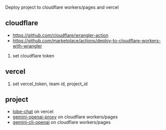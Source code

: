 Deploy project to cloudflare workers/pages and vercel

## cloudflare

- https://github.com/cloudflare/wrangler-action
- https://github.com/marketplace/actions/deploy-to-cloudflare-workers-with-wrangler

1. set cloudflare token



## vercel

1. set vercel_token, team id, project_id


## project
- [lobe-chat](https://github.com/waxz/lobe-chat) on vercel
- [gemini-openai-proxy](https://github.com/waxz/gemini-openai-proxy) on cloudflare workers/pages
- [gemini-cli-openai](https://github.com/waxz/gemini-cli-openai) on cloudflare workers/pages
